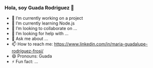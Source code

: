 ### Hola, soy Guada Rodriguez 👋

<!--
**pupefrosi/pupefrosi** is a ✨ _special_ ✨ repository because its `README.md` (this file) appears on your GitHub profile.
-->

- 🔭 I’m currently working on a project
- 🌱 I’m currently learning Node.js
- 👯 I’m looking to collaborate on ...
- 🤔 I’m looking for help with ...
- 💬 Ask me about ...
- 📫 How to reach me: https://www.linkedin.com/in/maria-guadalupe-rodríguez-frosi/
- 😄 Pronouns: Guada
- ⚡ Fun fact: ...

